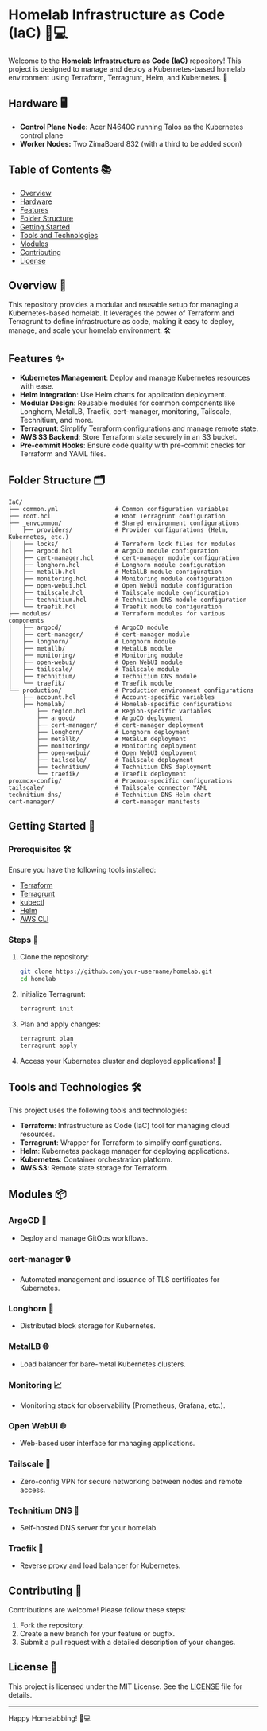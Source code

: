 # Homelab Infrastructure as Code (IaC) 🏡💻

Welcome to the **Homelab Infrastructure as Code (IaC)** repository! This project is designed to manage and deploy a Kubernetes-based homelab environment using Terraform, Terragrunt, Helm, and Kubernetes. 🚀

## Hardware 🖥️

- **Control Plane Node:** Acer N4640G running Talos as the Kubernetes control plane
- **Worker Nodes:** Two ZimaBoard 832 (with a third to be added soon)

## Table of Contents 📚

- [Overview](#overview)
- [Hardware](#hardware)
- [Features](#features)
- [Folder Structure](#folder-structure)
- [Getting Started](#getting-started)
- [Tools and Technologies](#tools-and-technologies)
- [Modules](#modules)
- [Contributing](#contributing)
- [License](#license)

## Overview 🌟

This repository provides a modular and reusable setup for managing a Kubernetes-based homelab. It leverages the power of Terraform and Terragrunt to define infrastructure as code, making it easy to deploy, manage, and scale your homelab environment. 🛠️

## Features ✨

- **Kubernetes Management**: Deploy and manage Kubernetes resources with ease.
- **Helm Integration**: Use Helm charts for application deployment.
- **Modular Design**: Reusable modules for common components like Longhorn, MetalLB, Traefik, cert-manager, monitoring, Tailscale, Technitium, and more.
- **Terragrunt**: Simplify Terraform configurations and manage remote state.
- **AWS S3 Backend**: Store Terraform state securely in an S3 bucket.
- **Pre-commit Hooks**: Ensure code quality with pre-commit checks for Terraform and YAML files.

## Folder Structure 🗂️

```
IaC/
├── common.yml                # Common configuration variables
├── root.hcl                  # Root Terragrunt configuration
├── _envcommon/               # Shared environment configurations
│   ├── providers/            # Provider configurations (Helm, Kubernetes, etc.)
│   ├── locks/                # Terraform lock files for modules
│   ├── argocd.hcl            # ArgoCD module configuration
│   ├── cert-manager.hcl      # cert-manager module configuration
│   ├── longhorn.hcl          # Longhorn module configuration
│   ├── metallb.hcl           # MetalLB module configuration
│   ├── monitoring.hcl        # Monitoring module configuration
│   ├── open-webui.hcl        # Open WebUI module configuration
│   ├── tailscale.hcl         # Tailscale module configuration
│   ├── technitium.hcl        # Technitium DNS module configuration
│   └── traefik.hcl           # Traefik module configuration
├── modules/                  # Terraform modules for various components
│   ├── argocd/               # ArgoCD module
│   ├── cert-manager/         # cert-manager module
│   ├── longhorn/             # Longhorn module
│   ├── metallb/              # MetalLB module
│   ├── monitoring/           # Monitoring module
│   ├── open-webui/           # Open WebUI module
│   ├── tailscale/            # Tailscale module
│   ├── technitium/           # Technitium DNS module
│   └── traefik/              # Traefik module
└── production/               # Production environment configurations
    ├── account.hcl           # Account-specific variables
    ├── homelab/              # Homelab-specific configurations
        ├── region.hcl        # Region-specific variables
        ├── argocd/           # ArgoCD deployment
        ├── cert-manager/     # cert-manager deployment
        ├── longhorn/         # Longhorn deployment
        ├── metallb/          # MetalLB deployment
        ├── monitoring/       # Monitoring deployment
        ├── open-webui/       # Open WebUI deployment
        ├── tailscale/        # Tailscale deployment
        ├── technitium/       # Technitium DNS deployment
        └── traefik/          # Traefik deployment
proxmox-config/               # Proxmox-specific configurations
tailscale/                    # Tailscale connector YAML
technitium-dns/               # Technitium DNS Helm chart
cert-manager/                 # cert-manager manifests
```

## Getting Started 🚀

### Prerequisites 🛠️

Ensure you have the following tools installed:

- [Terraform](https://www.terraform.io/)
- [Terragrunt](https://terragrunt.gruntwork.io/)
- [kubectl](https://kubernetes.io/docs/tasks/tools/)
- [Helm](https://helm.sh/)
- [AWS CLI](https://aws.amazon.com/cli/)

### Steps 📝

1. Clone the repository:
   ```bash
   git clone https://github.com/your-username/homelab.git
   cd homelab
   ```

2. Initialize Terragrunt:
   ```bash
   terragrunt init
   ```

3. Plan and apply changes:
   ```bash
   terragrunt plan
   terragrunt apply
   ```

4. Access your Kubernetes cluster and deployed applications! 🎉

## Tools and Technologies 🛠️

This project uses the following tools and technologies:

- **Terraform**: Infrastructure as Code (IaC) tool for managing cloud resources.
- **Terragrunt**: Wrapper for Terraform to simplify configurations.
- **Helm**: Kubernetes package manager for deploying applications.
- **Kubernetes**: Container orchestration platform.
- **AWS S3**: Remote state storage for Terraform.

## Modules 📦

### ArgoCD 🎯
- Deploy and manage GitOps workflows.

### cert-manager 🔒
- Automated management and issuance of TLS certificates for Kubernetes.

### Longhorn 🐂
- Distributed block storage for Kubernetes.

### MetalLB 🌐
- Load balancer for bare-metal Kubernetes clusters.

### Monitoring 📈
- Monitoring stack for observability (Prometheus, Grafana, etc.).

### Open WebUI 🌐
- Web-based user interface for managing applications.

### Tailscale 🦎
- Zero-config VPN for secure networking between nodes and remote access.

### Technitium DNS 🧩
- Self-hosted DNS server for your homelab.

### Traefik 🚦
- Reverse proxy and load balancer for Kubernetes.

## Contributing 🤝

Contributions are welcome! Please follow these steps:

1. Fork the repository.
2. Create a new branch for your feature or bugfix.
3. Submit a pull request with a detailed description of your changes.

## License 📜

This project is licensed under the MIT License. See the [LICENSE](LICENSE) file for details.

---

Happy Homelabbing! 🏡💻
